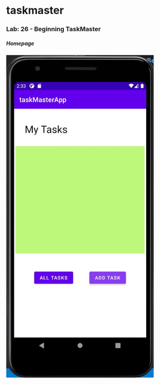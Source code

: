 # taskmaster
### Lab: 26 - Beginning TaskMaster

##### Homepage
![Homepage screenshots](screenshots/homePage26.jpg)